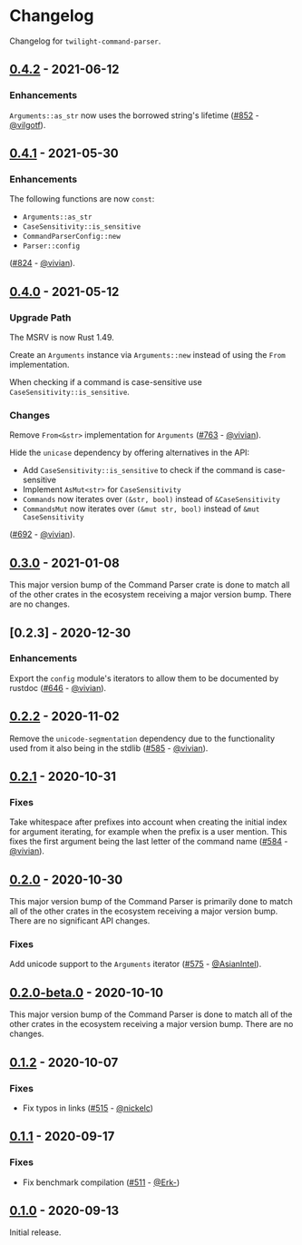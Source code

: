 # Changelog

Changelog for `twilight-command-parser`.

## [0.4.2] - 2021-06-12

### Enhancements

`Arguments::as_str` now uses the borrowed string's lifetime ([#852] -
[@vilgotf]).

[#852]: https://github.com/twilight-rs/twilight/pull/852

## [0.4.1] - 2021-05-30

### Enhancements

The following functions are now `const`:

- `Arguments::as_str`
- `CaseSensitivity::is_sensitive`
- `CommandParserConfig::new`
- `Parser::config`

([#824] - [@vivian]).

[#824]: https://github.com/twilight-rs/twilight/pull/824

## [0.4.0] - 2021-05-12

### Upgrade Path

The MSRV is now Rust 1.49.

Create an `Arguments` instance via `Arguments::new` instead of using the `From`
implementation.

When checking if a command is case-sensitive use
`CaseSensitivity::is_sensitive`.

### Changes

Remove `From<&str>` implementation for `Arguments` ([#763] - [@vivian]).

Hide the `unicase` dependency by offering alternatives in the API:

- Add `CaseSensitivity::is_sensitive` to check if the command is case-sensitive
- Implement `AsMut<str>` for `CaseSensitivity`
- `Commands` now iterates over `(&str, bool)` instead of `&CaseSensitivity`
- `CommandsMut` now iterates over `(&mut str, bool)` instead of
`&mut CaseSensitivity`

([#692] - [@vivian]).

[#692]: https://github.com/twilight-rs/twilight/pull/692
[#763]: https://github.com/twilight-rs/twilight/pull/763

## [0.3.0] - 2021-01-08

This major version bump of the Command Parser crate is done to match all of the
other crates in the ecosystem receiving a major version bump. There are no
changes.

## [0.2.3] - 2020-12-30

### Enhancements

Export the `config` module's iterators to allow them to be documented by rustdoc
([#646] - [@vivian]).

[#646]: https://github.com/twilight-rs/twilight/pull/646

## [0.2.2] - 2020-11-02

Remove the `unicode-segmentation` dependency due to the functionality used from
it also being in the stdlib ([#585] - [@vivian]).

## [0.2.1] - 2020-10-31

### Fixes

Take whitespace after prefixes into account when creating the initial index for
argument iterating, for example when the prefix is a user mention. This fixes
the first argument being the last letter of the command
name ([#584] - [@vivian]).

## [0.2.0] - 2020-10-30

This major version bump of the Command Parser is primarily done to match all of
the other crates in the ecosystem receiving a major version bump. There are no
significant API changes.

### Fixes

Add unicode support to the `Arguments` iterator ([#575] - [@AsianIntel]).

## [0.2.0-beta.0] - 2020-10-10

This major version bump of the Command Parser is done to match all of the other
crates in the ecosystem receiving a major version bump. There are no changes.

## [0.1.2] - 2020-10-07

### Fixes

- Fix typos in links ([#515] - [@nickelc])

## [0.1.1] - 2020-09-17

### Fixes

- Fix benchmark compilation ([#511] - [@Erk-])

## [0.1.0] - 2020-09-13

Initial release.

[@AsianIntel]: https://github.com/AsianIntel
[@Erk-]: https://github.com/Erk-
[@nickelc]: https://github.com/nickelc
[@vilgotf]: https://github.com/vilgotf
[@vivian]: https://github.com/vivian

[#585]: https://github.com/twilight-rs/twilight/pull/585
[#584]: https://github.com/twilight-rs/twilight/pull/584
[#575]: https://github.com/twilight-rs/twilight/pull/575
[#515]: https://github.com/twilight-rs/twilight/pull/515
[#511]: https://github.com/twilight-rs/twilight/pull/511

[0.4.2]: https://github.com/twilight-rs/twilight/releases/tag/command-parser-0.4.2
[0.4.1]: https://github.com/twilight-rs/twilight/releases/tag/command-parser-0.4.1
[0.4.0]: https://github.com/twilight-rs/twilight/releases/tag/command-parser-0.4.0
[0.3.0]: https://github.com/twilight-rs/twilight/releases/tag/command-parser-v0.3.0
[0.2.2]: https://github.com/twilight-rs/twilight/releases/tag/command-parser-v0.2.2
[0.2.1]: https://github.com/twilight-rs/twilight/releases/tag/command-parser-v0.2.1
[0.2.0]: https://github.com/twilight-rs/twilight/releases/tag/command-parser-v0.2.0
[0.2.0-beta.0]: https://github.com/twilight-rs/twilight/releases/tag/command-parser-v0.2.0-beta.0
[0.1.2]: https://github.com/twilight-rs/twilight/releases/tag/command-parser-v0.1.2
[0.1.1]: https://github.com/twilight-rs/twilight/releases/tag/command-parser-v0.1.1
[0.1.0]: https://github.com/twilight-rs/twilight/releases/tag/v0.1.0
